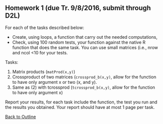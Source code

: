 
## Homework 1 (due Tr. 9/8/2016, submit through D2L)

For each of the tasks described below:
   - Create, using loops, a function that carry out the needed computations,
   - Check, using 100 random tests, your function against the native R function that does the same task. You can use small matrices (i.e., nrow and ncol <10 for your tests. 
 
Tasks:
   1. Matrix products (`matProd(x,y)`)
   2. Crossproduct of two matrices (`crossprod_b(x,y)`, allow for the function to have only argument x or two (x, and y).
   3. Same as (2) with tcrossprod (`tcrossprod_b(x,y)`, allow for the function to have only argument x)
	
Report your results, for each task include the function, the test you run and the results you obtained. Your report should have at most 1 page per task.


[Back to Outline](https://github.com/gdlc/EPI853B/#Outline)
